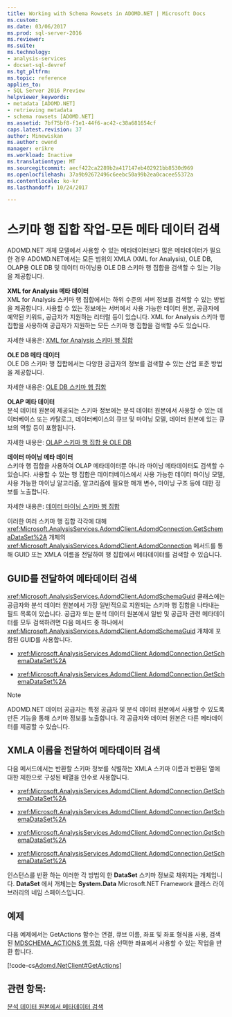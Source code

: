 ```yaml
---
title: Working with Schema Rowsets in ADOMD.NET | Microsoft Docs
ms.custom: 
ms.date: 03/06/2017
ms.prod: sql-server-2016
ms.reviewer: 
ms.suite: 
ms.technology:
- analysis-services
- docset-sql-devref
ms.tgt_pltfrm: 
ms.topic: reference
applies_to:
- SQL Server 2016 Preview
helpviewer_keywords:
- metadata [ADOMD.NET]
- retrieving metadata
- schema rowsets [ADOMD.NET]
ms.assetid: 7bf75bf8-f1e1-44f6-ac42-c38a681654cf
caps.latest.revision: 37
author: Minewiskan
ms.author: owend
manager: erikre
ms.workload: Inactive
ms.translationtype: MT
ms.sourcegitcommit: aecf422ca2289b2a417147eb402921bb8530d969
ms.openlocfilehash: 37a9b92672496c6eebc50a99b2ea0cacee55372a
ms.contentlocale: ko-kr
ms.lasthandoff: 10/24/2017

---
```

# <a name="retrieving-metadata---working-with-schema-rowsets"></a>스키마 행 집합 작업-모든 메타 데이터 검색
  ADOMD.NET 개체 모델에서 사용할 수 있는 메타데이터보다 많은 메타데이터가 필요한 경우 ADOMD.NET에서는 모든 범위의 XMLA (XML for Analysis), OLE DB, OLAP용 OLE DB 및 데이터 마이닝용 OLE DB 스키마 행 집합을 검색할 수 있는 기능을 제공합니다.  
  
 **XML for Analysis 메타 데이터**  
 XML for Analysis 스키마 행 집합에서는 하위 수준의 서버 정보를 검색할 수 있는 방법을 제공합니다. 사용할 수 있는 정보에는 서버에서 사용 가능한 데이터 원본, 공급자에 예약된 키워드, 공급자가 지원하는 리터럴 등이 있습니다. XML for Analysis 스키마 행 집합을 사용하여 공급자가 지원하는 모든 스키마 행 집합을 검색할 수도 있습니다.  
  
 자세한 내용은: [XML for Analysis 스키마 행 집합](../../analysis-services/schema-rowsets/xml/xml-for-analysis-schema-rowsets.md)  
  
 **OLE DB 메타 데이터**  
 OLE DB 스키마 행 집합에서는 다양한 공급자의 정보를 검색할 수 있는 산업 표준 방법을 제공합니다.  
  
 자세한 내용은: [OLE DB 스키마 행 집합](../../analysis-services/schema-rowsets/ole-db/ole-db-schema-rowsets.md)  
  
 **OLAP 메타 데이터**  
 분석 데이터 원본에 제공되는 스키마 정보에는 분석 데이터 원본에서 사용할 수 있는 데이터베이스 또는 카탈로그, 데이터베이스의 큐브 및 마이닝 모델, 데이터 원본에 있는 큐브의 역할 등이 포함됩니다.  
  
 자세한 내용은: [OLAP 스키마 행 집합 용 OLE DB](../../analysis-services/schema-rowsets/ole-db-olap/ole-db-for-olap-schema-rowsets.md)  
  
 **데이터 마이닝 메타 데이터**  
 스키마 행 집합을 사용하여 OLAP 메타데이터뿐 아니라 마이닝 메타데이터도 검색할 수 있습니다. 사용할 수 있는 행 집합은 데이터베이스에서 사용 가능한 데이터 마이닝 모델, 사용 가능한 마이닝 알고리즘, 알고리즘에 필요한 매개 변수, 마이닝 구조 등에 대한 정보를 노출합니다.  
  
 자세한 내용은: [데이터 마이닝 스키마 행 집합](../../analysis-services/schema-rowsets/data-mining/data-mining-schema-rowsets.md)  
  
 이러한 여러 스키마 행 집합 각각에 대해 <xref:Microsoft.AnalysisServices.AdomdClient.AdomdConnection.GetSchemaDataSet%2A> 개체의 <xref:Microsoft.AnalysisServices.AdomdClient.AdomdConnection> 메서드를 통해 GUID 또는 XMLA 이름을 전달하여 행 집합에서 메타데이터를 검색할 수 있습니다.  
  
## <a name="retrieving-metadata-by-passing-guids"></a>GUID를 전달하여 메타데이터 검색  
 <xref:Microsoft.AnalysisServices.AdomdClient.AdomdSchemaGuid> 클래스에는 공급자와 분석 데이터 원본에서 가장 일반적으로 지원되는 스키마 행 집합을 나타내는 필드 목록이 있습니다. 공급자 또는 분석 데이터 원본에서 일반 및 공급자 관련 메타데이터를 모두 검색하려면 다음 메서드 중 하나에서 <xref:Microsoft.AnalysisServices.AdomdClient.AdomdSchemaGuid> 개체에 포함된 GUID를 사용합니다.  
  
-   <xref:Microsoft.AnalysisServices.AdomdClient.AdomdConnection.GetSchemaDataSet%2A>  
  
-   <xref:Microsoft.AnalysisServices.AdomdClient.AdomdConnection.GetSchemaDataSet%2A>  
  
> [!NOTE]  
>  ADOMD.NET 데이터 공급자는 특정 공급자 및 분석 데이터 원본에서 사용할 수 있도록 만든 기능을 통해 스키마 정보를 노출합니다. 각 공급자와 데이터 원본은 다른 메타데이터를 제공할 수 있습니다.  
  
## <a name="retrieving-metadata-by-passing-xmla-names"></a>XMLA 이름을 전달하여 메타데이터 검색  
 다음 메서드에서는 반환할 스키마 정보를 식별하는 XMLA 스키마 이름과 반환된 열에 대한 제한으로 구성된 배열을 인수로 사용합니다.  
  
-   <xref:Microsoft.AnalysisServices.AdomdClient.AdomdConnection.GetSchemaDataSet%2A>  
  
-   <xref:Microsoft.AnalysisServices.AdomdClient.AdomdConnection.GetSchemaDataSet%2A>  
  
-   <xref:Microsoft.AnalysisServices.AdomdClient.AdomdConnection.GetSchemaDataSet%2A>  
  
-   <xref:Microsoft.AnalysisServices.AdomdClient.AdomdConnection.GetSchemaDataSet%2A>  
  
 인스턴스를 반환 하는 이러한 각 방법의 한 **DataSet** 스키마 정보로 채워지는 개체입니다. **DataSet** 에서 개체는는 **System.Data** Microsoft.NET Framework 클래스 라이브러리의 네임 스페이스입니다.  
  
## <a name="example"></a>예제  
 다음 예제에서는 GetActions 함수는 연결, 큐브 이름, 좌표 및 좌표 형식을 사용, 검색 된 [MDSCHEMA_ACTIONS 행 집합](../../analysis-services/schema-rowsets/ole-db-olap/mdschema-actions-rowset.md), 다음 선택한 좌표에서 사용할 수 있는 작업을 반환 합니다.  
  
 [!code-cs[Adomd.NetClient#GetActions](../../analysis-services/multidimensional-models-adomd-net-client/codesnippet/csharp/retrieving-metadata-work_0_1.cs)]  
  
## <a name="see-also"></a>관련 항목:  
 [분석 데이터 원본에서 메타데이터 검색](../../analysis-services/multidimensional-models-adomd-net-client/retrieving-metadata-from-an-analytical-data-source.md)  
  
  

